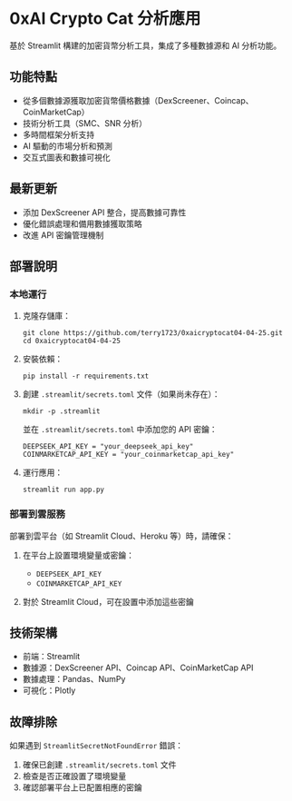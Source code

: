 # 0xAI Crypto Cat 分析應用

基於 Streamlit 構建的加密貨幣分析工具，集成了多種數據源和 AI 分析功能。

## 功能特點

- 從多個數據源獲取加密貨幣價格數據（DexScreener、Coincap、CoinMarketCap）
- 技術分析工具（SMC、SNR 分析）
- 多時間框架分析支持
- AI 驅動的市場分析和預測
- 交互式圖表和數據可視化

## 最新更新

- 添加 DexScreener API 整合，提高數據可靠性
- 優化錯誤處理和備用數據獲取策略
- 改進 API 密鑰管理機制

## 部署說明

### 本地運行

1. 克隆存儲庫：
   ```
   git clone https://github.com/terry1723/0xaicryptocat04-04-25.git
   cd 0xaicryptocat04-04-25
   ```

2. 安裝依賴：
   ```
   pip install -r requirements.txt
   ```

3. 創建 `.streamlit/secrets.toml` 文件（如果尚未存在）：
   ```
   mkdir -p .streamlit
   ```
   
   並在 `.streamlit/secrets.toml` 中添加您的 API 密鑰：
   ```
   DEEPSEEK_API_KEY = "your_deepseek_api_key"
   COINMARKETCAP_API_KEY = "your_coinmarketcap_api_key"
   ```

4. 運行應用：
   ```
   streamlit run app.py
   ```

### 部署到雲服務

部署到雲平台（如 Streamlit Cloud、Heroku 等）時，請確保：

1. 在平台上設置環境變量或密鑰：
   - `DEEPSEEK_API_KEY`
   - `COINMARKETCAP_API_KEY`

2. 對於 Streamlit Cloud，可在設置中添加這些密鑰

## 技術架構

- 前端：Streamlit
- 數據源：DexScreener API、Coincap API、CoinMarketCap API
- 數據處理：Pandas、NumPy
- 可視化：Plotly

## 故障排除

如果遇到 `StreamlitSecretNotFoundError` 錯誤：
1. 確保已創建 `.streamlit/secrets.toml` 文件
2. 檢查是否正確設置了環境變量
3. 確認部署平台上已配置相應的密鑰 